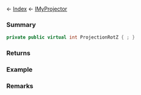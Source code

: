 ← [Index](Api-Index) ← [IMyProjector](Sandbox.ModAPI.Ingame.IMyProjector)

### Summary

```csharp
private public virtual int ProjectionRotZ { ; }
```

### Returns

### Example

### Remarks

